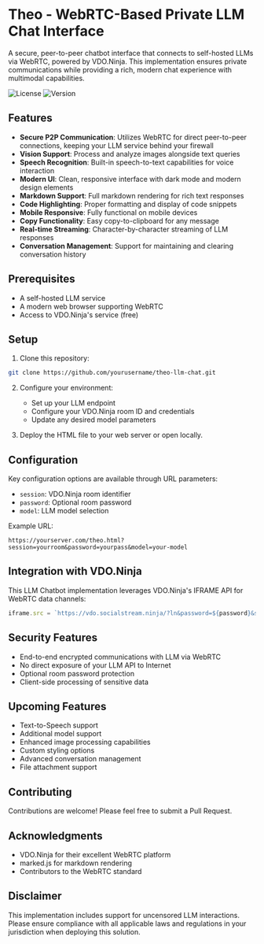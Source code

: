 # Theo - WebRTC-Based Private LLM Chat Interface

A secure, peer-to-peer chatbot interface that connects to self-hosted LLMs via WebRTC, powered by VDO.Ninja. This implementation ensures private communications while providing a rich, modern chat experience with multimodal capabilities.

![License](https://img.shields.io/badge/license-MIT-blue.svg)
![Version](https://img.shields.io/badge/version-1.0.0-green.svg)

## Features

- **Secure P2P Communication**: Utilizes WebRTC for direct peer-to-peer connections, keeping your LLM service behind your firewall
- **Vision Support**: Process and analyze images alongside text queries
- **Speech Recognition**: Built-in speech-to-text capabilities for voice interaction
- **Modern UI**: Clean, responsive interface with dark mode and modern design elements
- **Markdown Support**: Full markdown rendering for rich text responses
- **Code Highlighting**: Proper formatting and display of code snippets
- **Mobile Responsive**: Fully functional on mobile devices
- **Copy Functionality**: Easy copy-to-clipboard for any message
- **Real-time Streaming**: Character-by-character streaming of LLM responses
- **Conversation Management**: Support for maintaining and clearing conversation history

## Prerequisites

- A self-hosted LLM service
- A modern web browser supporting WebRTC
- Access to VDO.Ninja's service (free)

## Setup

1. Clone this repository:
```bash
git clone https://github.com/yourusername/theo-llm-chat.git
```

2. Configure your environment:
   - Set up your LLM endpoint
   - Configure your VDO.Ninja room ID and credentials
   - Update any desired model parameters

3. Deploy the HTML file to your web server or open locally.

## Configuration

Key configuration options are available through URL parameters:

- `session`: VDO.Ninja room identifier
- `password`: Optional room password
- `model`: LLM model selection

Example URL:
```
https://yourserver.com/theo.html?session=yourroom&password=yourpass&model=your-model
```

## Integration with VDO.Ninja

This LLM Chatbot implementation leverages VDO.Ninja's IFRAME API for WebRTC data channels:

```javascript
iframe.src = `https://vdo.socialstream.ninja/?ln&password=${password}&salt=vdo.ninja&label=chatbot&view=${roomID}&scene&novideo&noaudio&cleanoutput&room=${roomID}`;
```

## Security Features

- End-to-end encrypted communications with LLM via WebRTC
- No direct exposure of your LLM API to Internet
- Optional room password protection
- Client-side processing of sensitive data

## Upcoming Features

- Text-to-Speech support
- Additional model support
- Enhanced image processing capabilities
- Custom styling options
- Advanced conversation management
- File attachment support

## Contributing

Contributions are welcome! Please feel free to submit a Pull Request.

## Acknowledgments

- VDO.Ninja for their excellent WebRTC platform
- marked.js for markdown rendering
- Contributors to the WebRTC standard

## Disclaimer

This implementation includes support for uncensored LLM interactions. Please ensure compliance with all applicable laws and regulations in your jurisdiction when deploying this solution.
